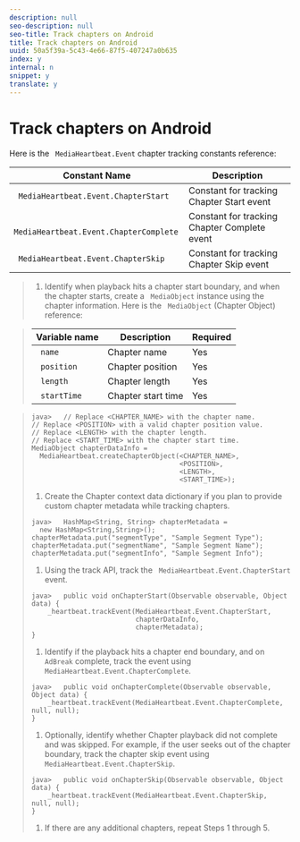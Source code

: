 ```yaml
---
description: null
seo-description: null
seo-title: Track chapters on Android
title: Track chapters on Android
uuid: 50a5f39a-5c43-4e66-87f5-407247a0b635
index: y
internal: n
snippet: y
translate: y
---
```


# Track chapters on Android

Here is the ` MediaHeartbeat.Event` chapter tracking constants reference: 



|  Constant Name  | Description  |
|---|---|
|  ` MediaHeartbeat.Event.ChapterStart`  | Constant for tracking Chapter Start event  |
|  ` MediaHeartbeat.Event.ChapterComplete`  | Constant for tracking Chapter Complete event  |
|  ` MediaHeartbeat.Event.ChapterSkip`  | Constant for tracking Chapter Skip event  |


>1. Identify when playback hits a chapter start boundary, and when the chapter starts, create a ` MediaObject` instance using the chapter information.
>   Here is the ` MediaObject` (Chapter Object) reference: 



>   |  Variable name  | Description  | Required  |
>   |---|---|---|
>   |  ` name`  | Chapter name  | Yes  |
>   |  ` position`  | Chapter position  | Yes  |
>   |  ` length`  | Chapter length  | Yes  |
>   |  ` startTime`  | Chapter start time  | Yes  |

>
>   ```
>   java>   // Replace <CHAPTER_NAME> with the chapter name. 
>   // Replace <POSITION> with a valid chapter position value. 
>   // Replace <LENGTH> with the chapter length. 
>   // Replace <START_TIME> with the chapter start time.  
>   MediaObject chapterDataInfo =  
>     MediaHeartbeat.createChapterObject(<CHAPTER_NAME>,  
>                                        <POSITION>,  
>                                        <LENGTH>,  
>                                        <START_TIME>);
>   ```
>
>1. Create the Chapter context data dictionary if you plan to provide custom chapter metadata while tracking chapters.
>
>   ```
>   java>   HashMap<String, String> chapterMetadata =  
>     new HashMap<String,String>(); 
>   chapterMetadata.put("segmentType", "Sample Segment Type"); 
>   chapterMetadata.put("segmentName", "Sample Segment Name"); 
>   chapterMetadata.put("segmentInfo", "Sample Segment Info"); 
>   
>   ```
>
>1. Using the track API, track the ` MediaHeartbeat.Event.ChapterStart` event.
>
>   ```
>   java>   public void onChapterStart(Observable observable, Object data) {  
>       _heartbeat.trackEvent(MediaHeartbeat.Event.ChapterStart,  
>                             chapterDataInfo,  
>                             chapterMetadata); 
>   }
>   ```
>
>1. Identify if the playback hits a chapter end boundary, and on ` AdBreak` complete, track the event using ` MediaHeartbeat.Event.ChapterComplete`.
>
>   ```
>   java>   public void onChapterComplete(Observable observable, Object data) {  
>       _heartbeat.trackEvent(MediaHeartbeat.Event.ChapterComplete, null, null); 
>   }
>   ```
>
>1. Optionally, identify whether Chapter playback did not complete and was skipped.
>   For example, if the user seeks out of the chapter boundary, track the chapter skip event using ` MediaHeartbeat.Event.ChapterSkip`. 
>
>   ```
>   java>   public void onChapterSkip(Observable observable, Object data) {  
>       _heartbeat.trackEvent(MediaHeartbeat.Event.ChapterSkip, null, null); 
>   }
>   ```
>
>1. If there are any additional chapters, repeat Steps 1 through 5.
